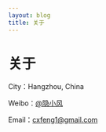 ```yaml
---
layout: blog
title: 关于
---
```


# 关于 #

City：Hangzhou, China

Weibo：[@隐小风](http://weibo.com/619719222)

Email：cxfeng1@gmail.com
